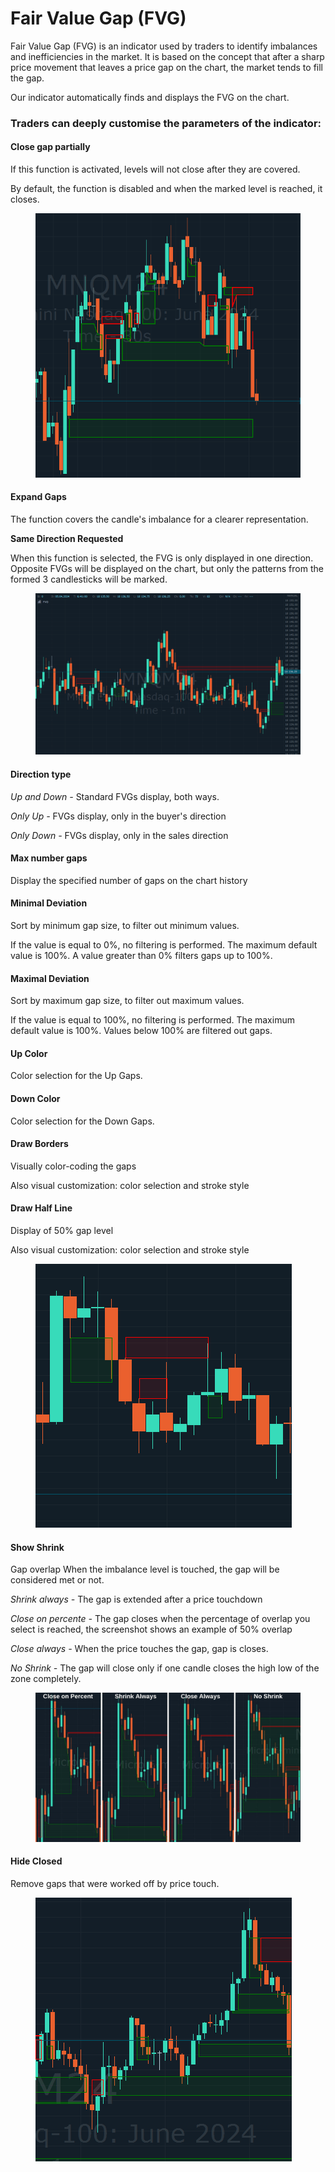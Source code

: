 # Fair Value Gap (FVG)

Fair Value Gap (FVG) is an indicator used by traders to identify imbalances and inefficiencies in the market. It is based on the concept that after a sharp price movement that leaves a price gap on the chart, the market tends to fill the gap.

Our indicator automatically finds and displays the FVG on the chart.

### Traders can deeply customise the parameters of the indicator:

#### **Close gap partially**

If this function is activated, levels will not close after they are covered.

By default, the function is disabled and when the marked level is reached, it closes.

<figure><img src="../../../../.gitbook/assets/1.gif" alt=""><figcaption></figcaption></figure>

#### **Expand Gaps**

The function covers the candle's imbalance for a clearer representation.

**Same Direction Requested**

When this function is selected, the FVG is only displayed in one direction. Opposite FVGs will be displayed on the chart, but only the patterns from the formed 3 candlesticks will be marked.

<figure><img src="../../../../.gitbook/assets/3.png" alt=""><figcaption></figcaption></figure>

#### **Direction type**

_Up and Down -_ Standard FVGs display, both ways.&#x20;

_Only Up -_ FVGs display, only in the buyer's direction

_Only Down -_ FVGs display, only in the sales direction

#### **Max number gaps**

Display the specified number of gaps on the chart history

#### **Minimal Deviation**

Sort by minimum gap size, to filter out minimum values.

If the value is equal to 0%, no filtering is performed. The maximum default value is 100%. A value greater than 0% filters gaps up to 100%.

#### **Maximal Deviation**

Sort by maximum gap size, to filter out maximum values.

If the value is equal to 100%, no filtering is performed. The maximum default value is 100%. Values below 100% are filtered out gaps.

#### **Up Color**

Color selection for the Up Gaps.

#### **Down Color**

Color selection for the Down Gaps.

#### **Draw Borders**

Visually color-coding the gaps

Also visual customization: color selection and stroke style

#### **Draw Half Line**

Display of 50% gap level

Also visual customization: color selection and stroke style

<figure><img src="../../../../.gitbook/assets/3.gif" alt=""><figcaption></figcaption></figure>

#### **Show Shrink**

Gap overlap When the imbalance level is touched, the gap will be considered met or not.

_Shrink always -_ The gap is extended after a price touchdown

_Close on percente -_ The gap closes when the percentage of overlap you select is reached, the screenshot shows an example of 50% overlap

_Close always -_ When the price touches the gap, gap is closes.

_No Shrink -_ The gap will close only if one candle closes the high low of the zone completely.

<figure><img src="../../../../.gitbook/assets/image (1).png" alt=""><figcaption></figcaption></figure>

#### **Hide Closed**

Remove gaps that were worked off by price touch.

<figure><img src="../../../../.gitbook/assets/4.gif" alt=""><figcaption></figcaption></figure>
